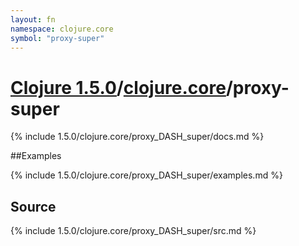 ```yaml
---
layout: fn
namespace: clojure.core
symbol: "proxy-super"
---
```


# [Clojure 1.5.0](../../)/[clojure.core](../)/proxy-super

{% include 1.5.0/clojure.core/proxy_DASH_super/docs.md %}

##Examples

{% include 1.5.0/clojure.core/proxy_DASH_super/examples.md %}
## Source
{% include 1.5.0/clojure.core/proxy_DASH_super/src.md %}

